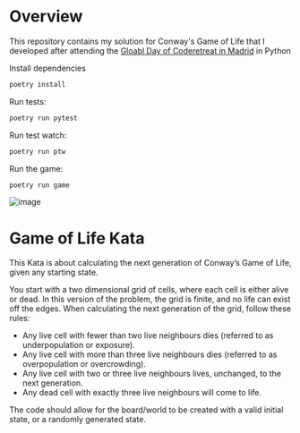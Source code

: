 # Overview

This repository contains my solution for Conway's Game of Life that I developed after attending the [Gloabl Day of Coderetreat in Madrid](https://www.eventbrite.co.uk/e/entradas-global-day-of-coderetreat-madrid-431835300007) in Python 

Install dependencies

```bash
poetry install
```

Run tests:

```bash
poetry run pytest
```

Run test watch:

```bash
poetry run ptw
```

Run the game:

```bash
poetry run game
```

![image](https://user-images.githubusercontent.com/1729519/201720625-e4cf2c5a-0131-4c89-864c-912060f05ce7.png)


# Game of Life Kata

This Kata is about calculating the next generation of Conway’s Game of Life, given any starting state.

You start with a two dimensional grid of cells, where each cell is either alive or dead. In this version of the problem, the grid is finite, and no life can exist off the edges. When calculating the next generation of the grid, follow these rules:

* Any live cell with fewer than two live neighbours dies (referred to as underpopulation or exposure).
* Any live cell with more than three live neighbours dies (referred to as overpopulation or overcrowding).
* Any live cell with two or three live neighbours lives, unchanged, to the next generation.
* Any dead cell with exactly three live neighbours will come to life.

The code should allow for the board/world to be created with a valid initial state, or a randomly generated state.

